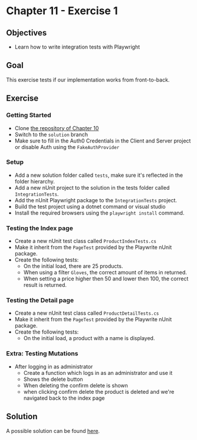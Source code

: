 # Chapter 11 - Exercise 1
##  Objectives
- Learn how to write integration tests with Playwright

## Goal 
This exercise tests if our implementation works from front-to-back.

## Exercise
### Getting Started
- Clone [the repository of Chapter 10](https://github.com/HOGENT-Web/csharp-ch-10-exercise-1/tree/solution)
- Switch to the `solution` branch
- Make sure to fill in the Auth0 Credentials in the Client and Server project or disable Auth using the `FakeAuthProvider`

### Setup
- Add a new solution folder called `tests`, make sure it's reflected in the folder hierarchy.
- Add a new nUnit project to the solution in the tests folder called `IntegrationTests`.
- Add the nUnit Playwright package to the `IntegrationTests` project.
- Build the test project using a dotnet command or visual studio
- Install the required browsers using the `playwright install` command.

### Testing the Index page
- Create a new nUnit test class called `ProductIndexTests.cs`
- Make it inherit from the `PageTest` provided by the Playwrite nUnit package.
- Create the following tests:
    - On the initial load, there are 25 products.
    - When using a filter `Gloves`, the correct amount of items in returned.
    - When setting a price higher then 50 and lower then 100, the correct result is returned.

### Testing the Detail page
- Create a new nUnit test class called `ProductDetailTests.cs`
- Make it inherit from the `PageTest` provided by the Playwrite nUnit package.
- Create the following tests:
    - On the initial load, a product with a name is displayed.

### Extra: Testing Mutations
- After logging in as administrator 
    - Create a function which logs in as an administrator and use it
    - Shows the delete button
    - When deleting the confirm delete is shown
    - when clicking confirm delete the product is deleted and we're navigated back to the index page

## Solution
A possible solution can be found [here](https://github.com/HOGENT-Web/csharp-ch-11-exercise-1/tree/solution#solution).
